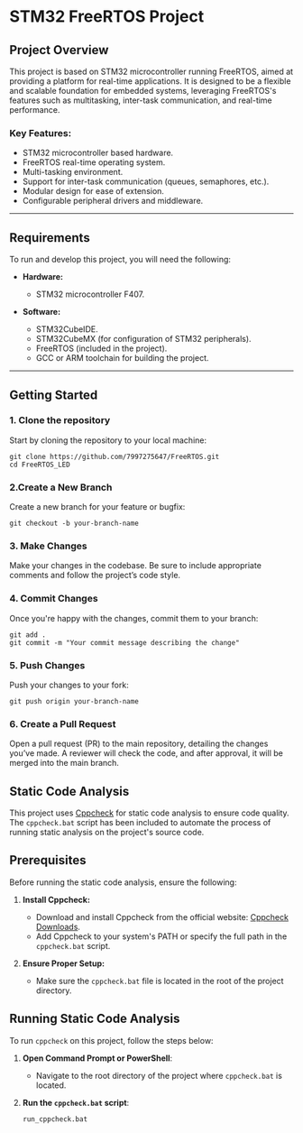 
# STM32 FreeRTOS Project

## Project Overview

This project is based on STM32 microcontroller running FreeRTOS, aimed at providing a platform for real-time applications. It is designed to be a flexible and scalable foundation for embedded systems, leveraging FreeRTOS's features such as multitasking, inter-task communication, and real-time performance.

### Key Features:
- STM32 microcontroller based hardware.
- FreeRTOS real-time operating system.
- Multi-tasking environment.
- Support for inter-task communication (queues, semaphores, etc.).
- Modular design for ease of extension.
- Configurable peripheral drivers and middleware.

---

## Requirements

To run and develop this project, you will need the following:

- **Hardware:**
  - STM32 microcontroller F407.
  
- **Software:**
  - STM32CubeIDE.
  - STM32CubeMX (for configuration of STM32 peripherals).
  - FreeRTOS (included in the project).
  - GCC or ARM toolchain for building the project.
  
---

## Getting Started

### 1. Clone the repository

Start by cloning the repository to your local machine:

```
git clone https://github.com/7997275647/FreeRTOS.git
cd FreeRTOS_LED
```
### 2.Create a New Branch
Create a new branch for your feature or bugfix:

```
git checkout -b your-branch-name
```
### 3. Make Changes
Make your changes in the codebase. Be sure to include appropriate comments and follow the project’s code style.

### 4. Commit Changes
Once you're happy with the changes, commit them to your branch:

```
git add .
git commit -m "Your commit message describing the change"
```
### 5. Push Changes
Push your changes to your fork:

```
git push origin your-branch-name
```
### 6. Create a Pull Request
Open a pull request (PR) to the main repository, detailing the changes you’ve made. A reviewer will check the code, and after approval, it will be merged into the main branch.

## Static Code Analysis
This project uses [Cppcheck](https://cppcheck.sourceforge.io/) for static code analysis to ensure code quality. The `cppcheck.bat` script has been included to automate the process of running static analysis on the project's source code.

## Prerequisites

Before running the static code analysis, ensure the following:

1. **Install Cppcheck:**
   - Download and install Cppcheck from the official website: [Cppcheck Downloads](https://cppcheck.sourceforge.io/).
   - Add Cppcheck to your system's PATH or specify the full path in the `cppcheck.bat` script.

2. **Ensure Proper Setup:**
   - Make sure the `cppcheck.bat` file is located in the root of the project directory.

## Running Static Code Analysis

To run `cppcheck` on this project, follow the steps below:

1. **Open Command Prompt or PowerShell**:
   - Navigate to the root directory of the project where `cppcheck.bat` is located.

2. **Run the `cppcheck.bat` script**:
   ```bash
   run_cppcheck.bat
   ```